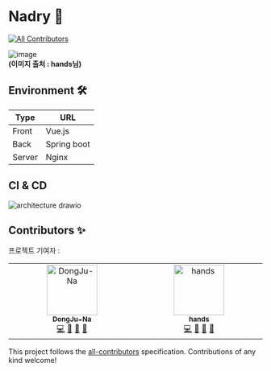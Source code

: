 # Nadry 🎈
<!-- ALL-CONTRIBUTORS-BADGE:START - Do not remove or modify this section -->
[![All Contributors](https://img.shields.io/badge/all_contributors-2-orange.svg?style=flat-square)](#contributors-)
<!-- ALL-CONTRIBUTORS-BADGE:END -->

![image](https://github.com/DongJu-Na/nadeul/assets/79893048/53901795-bf64-42e0-9211-74cb9cd7ffcf)
<br/><b>(이미지 출처 : hands님)</b>

## Environment 🛠

| Type   | URL                                |
| ------ | ---------------------------------- |
| Front   | Vue.js         |
| Back   | Spring boot |
| Server   | Nginx |

## CI & CD
![architecture drawio](https://github.com/DongJu-Na/Nadry/assets/79893048/e29ad48a-50a9-496d-83ef-2a7c00d51ac6)


## Contributors ✨
프로젝트 기여자 :

<!-- ALL-CONTRIBUTORS-LIST:START - Do not remove or modify this section -->
<!-- prettier-ignore-start -->
<!-- markdownlint-disable -->
<table>
  <tbody>
    <tr>
      <td align="center" valign="top" width="14.28%"><a href="https://djlife.tistory.com/"><img src="https://avatars.githubusercontent.com/u/79893048?v=4?s=100" width="100px;" alt="DongJu-Na"/><br /><sub><b>DongJu-Na</b></sub></a><br /><a href="https://github.com/DongJu-Na/nadeul/commits?author=DongJu-Na" title="Code">💻</a> <a href="https://github.com/DongJu-Na/nadeul/commits?author=DongJu-Na" title="Documentation">📖</a> <a href="#ideas-DongJu-Na" title="Ideas, Planning, & Feedback">🤔</a> <a href="#projectManagement-DongJu-Na" title="Project Management">📆</a></td>
      <td align="center" valign="top" width="14.28%"><a href="http://www.buzzr.co.kr"><img src="https://avatars.githubusercontent.com/u/5013171?v=4?s=100" width="100px;" alt="hands"/><br /><sub><b>hands</b></sub></a><br /><a href="https://github.com/DongJu-Na/nadeul/commits?author=newscool" title="Code">💻</a> <a href="#talk-newscool" title="Talks">📢</a> <a href="#design-newscool" title="Design">🎨</a> <a href="https://github.com/DongJu-Na/nadeul/commits?author=newscool" title="Documentation">📖</a></td>
    </tr>
  </tbody>
</table>

<!-- markdownlint-restore -->
<!-- prettier-ignore-end -->

<!-- ALL-CONTRIBUTORS-LIST:END -->

This project follows the [all-contributors](https://github.com/all-contributors/all-contributors) specification. Contributions of any kind welcome!

